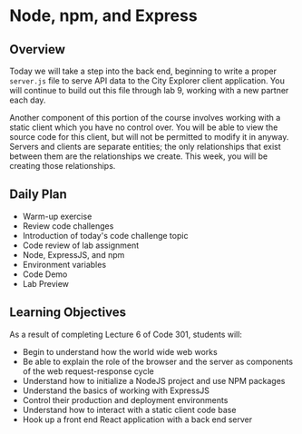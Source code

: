 # Node, npm, and Express

## Overview

Today we will take a step into the back end, beginning to write a proper `server.js` file to serve API data to the City Explorer client application. You will continue to build out this file through lab 9, working with a new partner each day.

Another component of this portion of the course involves working with a static client which you have no control over. You will be able to view the source code for this client, but will not be permitted to modify it in anyway. Servers and clients are separate entities; the only relationships that exist between them are the relationships we create. This week, you will be creating those relationships.

## Daily Plan

- Warm-up exercise
- Review code challenges
- Introduction of today's code challenge topic
- Code review of lab assignment
- Node, ExpressJS, and npm
- Environment variables
- Code Demo
- Lab Preview

## Learning Objectives

As a result of completing Lecture 6 of Code 301, students will:
- Begin to understand how the world wide web works
- Be able to explain the role of the browser and the server as components of the web request-response cycle
- Understand how to initialize a NodeJS project and use NPM packages
- Understand the basics of working with ExpressJS 
- Control their production and deployment environments
- Understand how to interact with a static client code base
- Hook up a front end React application with a back end server

